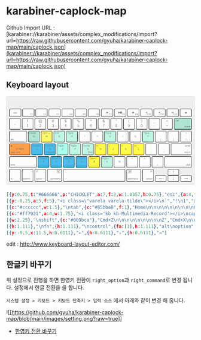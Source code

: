 # karabiner-caplock-map

Github Import URL : [karabiner://karabiner/assets/complex_modifications/import?url=https://raw.githubusercontent.com/gyuha/karabiner-caplock-map/main/caplock.json](karabiner://karabiner/assets/complex_modifications/import?url=https://raw.githubusercontent.com/gyuha/karabiner-caplock-map/main/caplock.json)


## Keyboard layout

![keyboard](https://raw.githubusercontent.com/gyuha/karabiner-caplock-map/main/keyboard-layout.png)

```json
[{y:0.75,t:"#666666",p:"CHICKLET",a:7,f:2,w:1.0357,h:0.75},"esc",{a:4,fa:[0,0,0,1],w:1.0357,h:0.75},"\n\n\nF1",{w:1.0357,h:0.75},"\n\n\nF2",{w:1.0357,h:0.75},"\n\n\nF3",{w:1.0357,h:0.75},"\n\n\nF4",{w:1.0357,h:0.75},"\n\n\nF5",{w:1.0357,h:0.75},"\n\n\nF6",{w:1.0357,h:0.75},"\n\n\nF7\n\n\n\n\n\n<i class='fa fa-backward'></i>",{fa:[0,0,0,1,0,0,0,0,0,1],w:1.0357,h:0.75},"\n\n\nF8\n\n\n\n\n\n<i class='fa fa-play'></i><i class='fa fa-pause'></i>",{fa:[0,0,0,1],w:1.0357,h:0.75},"\n\n\nF9\n\n\n\n\n\n<i class='fa fa-forward'></i>",{w:1.0357,h:0.75},"\n\n\nF10\n\n\n\n\n\n<i class='fa fa-volume-off'></i>",{w:1.0357,h:0.75},"\n\n\nF11\n\n\n\n\n\n<i class='fa fa-volume-down'></i>",{w:1.0357,h:0.75},"\n\n\nF12\n\n\n\n\n\n<i class='fa fa-volume-up'></i>",{a:7,w:1.0357,h:0.75},"<i class='fa fa-eject'></i>"],
[{y:-0.25,a:5,f:5},"<i class=\"varela varela-tilde\"></i>\n`","!\n1","@\n2","#\n3","$\n4","%\n5","^\n6","&\n7","*\n8","(\n9",")\n0","_\n-","+\n=",{c:"#85bba8",a:4,f:2,w:1.5},"Del\n\n\ndelete"],
[{c:"#cccccc",w:1.5},"\ntab",{c:"#85bba8",f:1},"Home\n\n\n\n\n\n\n\n\nQ",{c:"#fad03d"},"Opt+→\n\n\n\n\n\n\n\n\nW",{c:"#93c9b7"},"End\n\n\n\n\n\n\n\n\nE","PgUp\n\n\n\n\n\n\n\n\nR",{c:"#cccccc",a:7},"T","Y",{c:"#93c9b7",a:4},"PgUp\n\n\n\n\n\n\n\n\nU",{c:"#cccccc",a:7},"I","O",{c:"#93c9b7",a:4},"PgUp\n\n\n\n\n\n\n\n\nP",{c:"#cccccc",a:5},"\n[","\n]","|\n\\"],
[{c:"#ff7921",a:4,w:1.75},"<i class='kb kb-Multimedia-Record'></i>\ncaps lock\n\n\n\n\n\n\n\nHYPER",{c:"#009bca"},"Cmd+A\n\n\n\n\n\n\n\n\nA","Cmd+S\n\n\nCapture\n\n\n\n\n\nS",{c:"#7adabd"},"PgDn\n\n\n\n\n\n\n\n\nD",{c:"#93c9b7",n:true},"PgDn\n\n\n\n\n\n\n\n\nF","Home\n\n\nEnd\n\n\n\n\n\nG",{c:"#ffd100"},"←\n\n\n\n\n\n\n\n\nH",{n:true},"↓\n\n\n\n\n\n\n\n\nJ","↑\n\n\n\n\n\n\n\n\nK","→\n\n\n\n\n\n\n\n\nL",{c:"#cccccc",a:5},":\n;","\n'",{a:4,w:1.75},"\n\nenter\nreturn"],
[{w:2.25},"\nshift",{c:"#009bca"},"Cmd+Z\n\n\n\n\n\n\n\n\nZ","Cmd+X\n\n\n\n\n\n\n\n\nX","Cmd+C\n\n\n\n\n\n\n\n\nC","Cmd+V\n\n\n\n\n\n\n\n\nV",{c:"#ffd100"},"Opt+←\n\n\n\n\n\n\n\n\nB",{c:"#93c9b7"},"PgDn\n\n\n\n\n\n\n\n\nN",{c:"#cccccc",a:7},"M",{a:5},"<\n,",">\n.","\n/",{a:4,f:2,w:2.25},"\n\n\nshift"],
[{h:1.111},"\nfn",{h:1.111},"\ncontrol",{fa:[1],h:1.111},"alt\noption",{fa:[1,0,5],w:1.25,h:1.111},"\n\n⌘\ncommand",{a:7,w:5,h:1.111},"",{a:4,fa:[5],w:1.25,h:1.111},"⌘\ncommand",{fa:[5,0,1],h:1.111},"\n\nalt\noption",{x:1,a:7,f:5,h:0.611},"↑"],
[{y:-0.5,x:11.5,h:0.6111},"←",{h:0.6111},"↓",{h:0.6111},"→"]

```
edit : http://www.keyboard-layout-editor.com/

## 한글키 바꾸기
위 설정으로 진행을 하면 한영키 전환이 `right_option`과 `right_command`로 변경 됩니다.
설정에서 한글 전환을 을 합니다.

`시스템 설정 > 키보드 > 키보드 단축키 > 입력 소스` 에서 아래와 같이 변경 해 줍니다.

![[https://github.com/gyuha/karabiner-caplock-map/blob/main/images/setting.png?raw=true]]

- [한영키 전환 바꾸기](https://taro.finjoy.net/entry/m1-%EB%A7%A5%EB%B6%81-%ED%95%9C%EC%98%81-%EC%A0%84%ED%99%98-%EB%8A%90%EB%A0%A4%EC%84%9C-%EC%A7%9C%EC%A6%9D-%EB%82%9C%EB%8B%A4%EB%A9%B4-%EB%91%90%EA%B0%80%EC%A7%80-%ED%95%B4%EA%B2%B0%EB%B0%A9%EB%B2%95)
